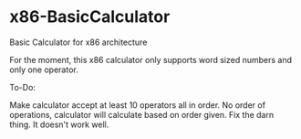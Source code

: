 # x86-BasicCalculator
Basic Calculator for x86 architecture

For the moment, this x86 calculator only supports word sized numbers and only one operator.


To-Do:

Make calculator accept at least 10 operators all in order. 
No order of operations, calculator will calculate based on order given.
Fix the darn thing. It doesn't work well. 
